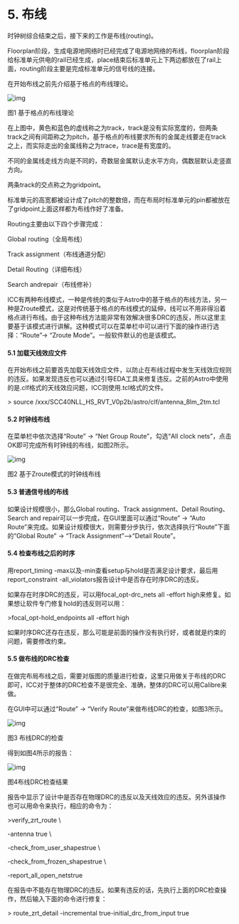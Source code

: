 # 5. 布线


时钟树综合结束之后，接下来的工作是布线(routing)。

Floorplan阶段，生成电源地网络时已经完成了电源地网络的布线，floorplan阶段给标准单元供电的rail已经生成，place结束后标准单元上下两边都放在了rail上面，routing阶段主要是完成标准单元的信号线的连接。

在开始布线之前先介绍基于格点的布线理论。

![img](https://mmbiz.qpic.cn/mmbiz_png/jfiabYavVPtnS5XlAPaGU55LtVFC1WWtjyDBbtkhWU5A3sw5WRj87tAF3j8v4LN0njg5cd8b4EibjicenJnZK9R1A/640?wx_fmt=png&tp=webp&wxfrom=5&wx_lazy=1&wx_co=1)

图1 基于格点的布线理论

在上图中，黄色和蓝色的虚线称之为track，track是没有实际宽度的，但两条track之间有间距称之为pitch，基于格点的布线要求所有的金属走线要走在track之上，而实际走出的金属线称之为trace，trace是有宽度的。

不同的金属线走线方向是不同的，奇数层金属默认走水平方向，偶数层默认走竖直方向。

两条track的交点称之为gridpoint。

标准单元的高宽都被设计成了pitch的整数倍，而在布局时标准单元的pin都被放在了gridpoint上面这样都为布线作好了准备。

Routing主要由以下四个步骤完成：

Global routing（全局布线）

Track assignment（布线通道分配）

Detail Routing（详细布线）

Search andrepair（布线修补）

ICC有两种布线模式，一种是传统的类似于Astro中的基于格点的布线方法，另一种是Zroute模式，这是对传统基于格点的布线模式的延伸，线可以不用非得沿着格点进行布线。由于这种布线方法能非常有效解决很多DRC的违反，所以这里主要基于该模式进行讲解。这种模式可以在菜单栏中可以进行下面的操作进行选择：“Route”→ “Zroute Mode”。一般软件默认的也是该模式。



#### 5.1 加载天线效应文件

在开始布线之前要首先加载天线效应文件，以防止在布线过程中发生天线效应规则的违反。如果发现违反也可以通过引导EDA工具来修复违反。之前的Astro中使用的是.clf格式的天线效应问题，ICC则使用.tcl格式的文件。

\> source /xxx/SCC40NLL_HS_RVT_V0p2b/astro/clf/antenna_8lm_2tm.tcl

####  

#### 5.2 时钟线布线

在菜单栏中依次选择“Route” → “Net Group Route”，勾选“All clock nets”，点击OK即可完成所有时钟线的布线，如图2所示。

![img](https://mmbiz.qpic.cn/mmbiz_png/jfiabYavVPtnS5XlAPaGU55LtVFC1WWtjcq7xwlvLv04pc4aAmd02jaOuwdUibcA8fpDjQNVOReCMmu0myOBmt5A/640?wx_fmt=png&tp=webp&wxfrom=5&wx_lazy=1&wx_co=1)

图2 基于Zroute模式的时钟线布线



#### 5.3 普通信号线的布线

如果设计规模很小，那么Global routing、Track assignment、Detail Routing、Search and repair可以一步完成，在GUI里面可以通过“Route” → “Auto Route”来完成。如果设计规模很大，则需要分步执行，依次选择执行“Route”下面的“Global Route” → “Track Assignment”⟶“Detail Route”。



#### 5.4 检查布线之后的时序

用report_timing -max以及-min查看setup与hold是否满足设计要求，最后用report_constraint -all_violators报告设计中是否存在时序DRC的违反。

如果存在时序DRC的违反，可以用focal_opt-drc_nets all -effort high来修复。如果想让软件专门修复hold的违反则可以用：

\>focal_opt-hold_endpoints all -effort high

如果时序DRC还存在违反，那么可能是前面的操作没有执行好，或者就是约束的问题，需要修改约束。



#### 5.5 做布线的DRC检查

在做完布局布线之后，需要对版图的质量进行检查，这里只用做关于布线的DRC即可，ICC对于整体的DRC检查不是很完全、准确，整体的DRC可以用Calibre来做。

在GUI中可以通过“Route” → “Verify Route”来做布线DRC的检查，如图3所示。

![img](https://mmbiz.qpic.cn/mmbiz_png/jfiabYavVPtnS5XlAPaGU55LtVFC1WWtjlvicYbFE2bMzw3aMGickGfVWGlA4l7Olbcnfsn4t2ibg1TAxVsZ65juQQ/640?wx_fmt=png&tp=webp&wxfrom=5&wx_lazy=1&wx_co=1)

图3 布线DRC的检查

得到如图4所示的报告：

![img](https://mmbiz.qpic.cn/mmbiz_png/jfiabYavVPtnS5XlAPaGU55LtVFC1WWtjdNf4FzUPJxxpbF6uicpBbp07QD7e34ZVmDl8hv0JoxMibKwPFbfOMdTA/640?wx_fmt=png&tp=webp&wxfrom=5&wx_lazy=1&wx_co=1)

图4布线DRC检查结果



报告中显示了设计中是否存在物理DRC的违反以及天线效应的违反。另外该操作也可以用命令来执行，相应的命令为：

\>verify_zrt_route \

-antenna true \

-check_from_user_shapestrue \

-check_from_frozen_shapestrue \

-report_all_open_netstrue

在报告中不能存在物理DRC的违反。如果有违反的话，先执行上面的DRC检查操作，然后输入下面的命令进行修复：

\> route_zrt_detail -incremental true-initial_drc_from_input true